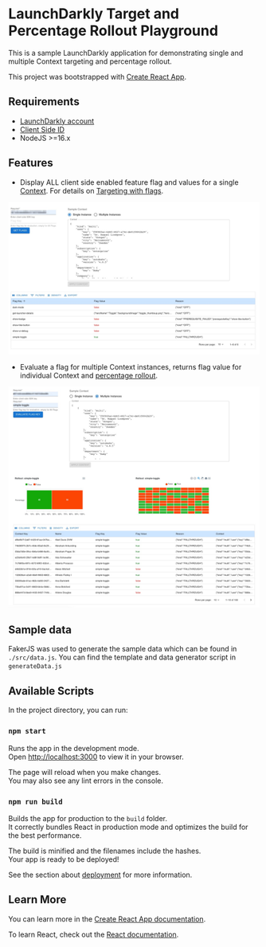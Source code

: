 # LaunchDarkly Target and Percentage Rollout Playground

This is a sample LaunchDarkly application for demonstrating single and multiple Context targeting and percentage rollout.

This project was bootstrapped with [Create React App](https://github.com/facebook/create-react-app).
## Requirements
* [LaunchDarkly account](https://launchdarkly.com/start-trial/)
* [Client Side ID](https://docs.launchdarkly.com/home/organize/environments/?q=clientside+id#finding-and-resetting-an-environments-sdk-key-mobile-key-or-client-side-id)
* NodeJS >=16.x
  
## Features
* Display ALL client side enabled feature flag and values for a single [Context](https://docs.launchdarkly.com/home/contexts).
For details on [Targeting with flags](https://docs.launchdarkly.com/home/flags/targeting).



![Single Context Instance](img/singleContext.jpg)


* Evaluate a flag for multiple Context instances, returns flag value for individual Context and [percentage rollout](https://docs.launchdarkly.com/home/flags/rollouts).

![Multi Context Instance](img/multiContextInstance.jpg)
## Sample data
FakerJS was used to generate the sample data which can be found in `./src/data.js`.
You can find the template and data generator script in `generateData.js`

## Available Scripts

In the project directory, you can run:

### `npm start`

Runs the app in the development mode.\
Open [http://localhost:3000](http://localhost:3000) to view it in your browser.

The page will reload when you make changes.\
You may also see any lint errors in the console.

### `npm run build`

Builds the app for production to the `build` folder.\
It correctly bundles React in production mode and optimizes the build for the best performance.

The build is minified and the filenames include the hashes.\
Your app is ready to be deployed!

See the section about [deployment](https://facebook.github.io/create-react-app/docs/deployment) for more information.

## Learn More

You can learn more in the [Create React App documentation](https://facebook.github.io/create-react-app/docs/getting-started).

To learn React, check out the [React documentation](https://reactjs.org/).
